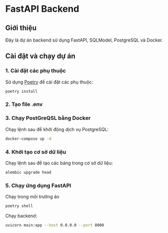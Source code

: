 # FastAPI Backend

## Giới thiệu

Đây là dự án backend sử dụng FastAPI, SQLModel, PostgreSQL và Docker.

## Cài đặt và chạy dự án

### 1. Cài đặt các phụ thuộc

Sử dụng [Poetry](https://python-poetry.org/) để cài đặt các phụ thuộc:

```sh
poetry install
```

### 2. Tạo file .env

### 3. Chạy PostGreQSL bằng Docker
Chạy lệnh sau để khởi động dịch vụ PostgreSQL:
```sh
docker-compose up -d
```

### 4. Khởi tạo cơ sở dữ liệu
Chạy lệnh sau để tạo các bảng trong cơ sở dữ liệu:
```sh
alembic upgrade head
```

### 5. Chạy ứng dụng FastAPI
Chạy trong môi trường ảo
```sh
poetry shell
```

Chạy backend:
```sh
uvicorn main:app --host 0.0.0.0 --port 8000
```